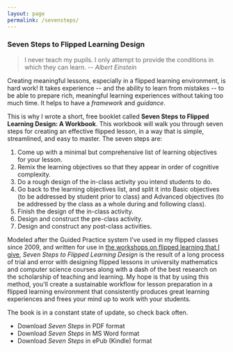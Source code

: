 ```yaml
---
layout: page
permalink: /sevensteps/
---
```


### Seven Steps to Flipped Learning Design

>I never teach my pupils. I only attempt to provide the conditions in which they can learn. -- _Albert Einstein_

Creating meaningful lessons, especially in a flipped learning environment, is hard work! It takes experience -- and the ability to learn from mistakes -- to be able to prepare rich, meaningful learning experiences without taking too much time. It helps to have a _framework_ and _guidance_. 

This is why I wrote a short, free booklet called __Seven Steps to Flipped Learning Design: A Workbook__. This workbook will walk you through seven steps for creating an effective flipped lesson, in a way that is simple, streamlined, and easy to master. The seven steps are: 

1. Come up with a minimal but comprehensive list of learning objectives for your lesson. 
2. Remix the learning objectives so that they appear in order of cognitive complexity. 
3. Do a rough design of the in-class activity you intend students to do. 
4. Go back to the learning objectives list, and split it into Basic objectives (to be addressed by student prior to class) and Advanced objectives (to be addressed by the class as a whole during and following class). 
5. Finish the design of the in-class activity. 
6. Design and construct the pre-class activity. 
7. Design and construct any post-class activities.  

Modeled after the Guided Practice system I've used in my flipped classes since 2009, and written for use in [the workshops on flipped learning that I give](http://rtalbert.org/speaking/), _Seven Steps to Flipped Learning Design_ is the result of a long process of trial and error with designing flipped lessons in university mathematics and computer science courses along with a dash of the best research on the scholarship of teaching and learning. My hope is that by using this method, you'll create a sustainable workflow for lesson preparation in a flipped learning environment that consistently produces great learning experiences and frees your mind up to work with your students. 

The book is in a constant state of update, so check back often. 

+ Download _Seven Steps_ in PDF format
+ Download _Seven Steps_ in MS Word format
+ Download _Seven Steps_ in ePub (Kindle) format

